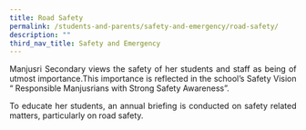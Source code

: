 ```yaml
---
title: Road Safety
permalink: /students-and-parents/safety-and-emergency/road-safety/
description: ""
third_nav_title: Safety and Emergency
---
```

<p style="text-align: justify;">Manjusri Secondary views the safety of her students and staff as being of utmost importance.This importance is reflected in the school’s Safety Vision “ Responsible Manjusrians with Strong Safety Awareness”.</p>

<p style="text-align: justify;">To educate her students, an annual briefing is conducted on safety related matters, particularly on road safety.</p>


